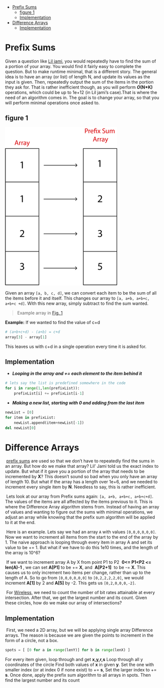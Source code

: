 <!-- TOC -->

- [Prefix Sums](#prefix-sums)
    - [figure 1](#figure-1)
    - [Implementation](#implementation)
- [Difference Arrays](#difference-arrays)
    - [Implementation](#implementation-1)

<!-- /TOC -->
# Prefix Sums
Given a question like [Lil jami](http://wcipeg.com/problem/liljami), you would repeatedly have to find the sum of a portion of your array.
You would find it fairly easy to complete the question. But to make runtime minimal, that is a different story. The general
idea is to have an array (or list) of length N, and update its values as the input is given. Then, repeatedly output the sum of the
items in the portion they ask for. That is rather inefficient though, as you will perform __*O*(N*K)__ operations, which could be up to
1e+12 (in Lil jami’s case).That is where the need of an algorithm comes in. The goal is to change your array, so that you will perform minimal operations once
asked to.
## figure 1
![](Images/img10.png)

 Given an array `[a, b, c, d]`, we can convert each item to be the sum of all the items before it and itself. This changes our array to `[a, a+b, a+b+c, a+b+c
 +d]`. With this new array, simply subtract to find the sum wanted.
> Example array in [Fig. 1](##figure-1)

**Example:** If we wanted to find the value of c+d
```python
# (a+b+c+d) - (a+b) = c+d
array[3] - array[1]
```
This leaves us with c+d in a single operation every time it is asked for.
## Implementation
+ __*Looping in the array and += each element to the item behind it*__
```python
# lets say the list is predefined somewhere in the code
for i in range(1,len(prefixList)):
    prefixList[i] += prefixList[i-1]
```

+ __*Making a new list, starting with 0 and adding from the last item*__
```python
newList = [0]
for item in prefixList:
    newList.append(item+newList[-1])
del newList[0]
```

# Difference Arrays
&nbsp;[prefix sums](https://github.com/YusufTaha/Algorithms/blob/master/Algorithms/PrefixSums.md) are used so that we don’t have to
repeatedly find the sums in an array. But how do we make that array? Lil’ Jami told us the exact index to update. But what if it gave
you a portion of the array that needs to be incremented by **X**? This doesn’t sound so bad when you only have an array of length 10. But
what if the array has a length over 1e+6, and we needed to increment every single item by **N**. Needless to say, this is rather inefficient.

&nbsp;Lets look at our array from Prefix sums again: `[a, a+b, a+b+c, a+b+c+d]`. The values of the items are all affected by the items previous to it. This is where
the Difference Array algorithm stems from. Instead of having an array of values and wanting to figure out the sums with minimal operations, we adjust an array
while knowing that the prefix sum algorithm will be applied to it at the end.

&nbsp;Here is an example. Lets say we had an array `A` with values `[0,0,0,0,0,0]`. Now we want to increment all items from the start to the end of the array by 1. The naive approach is looping through every item in array A and set its value to be += 1. But what if we have to do this 1e10 times, and the length of the array is 10^6?

&nbsp;If we want to increment array A by X from point P1 to P2 &nbsp;**0<= P1<P2 <= len(A)-1**&nbsp;, we can set **A[P1]** to be += **X**, and &nbsp;**A[P2+1]**&nbsp; to be -= **X**. This causes us to only increment two items per change, rather than up to the length of A.
So to go from `[0,0,0,0,0,0]` to `[0,2,2,2,2,0]`, we would increment **A[1]** by 2 and **A[5]** by -2. This gets us `[0,2,0,0,0,-2]`.

&nbsp;For [Wireless](http://wcipeg.com/problem/ccc09s5), we need to count the number of bit rates attainable at every intersection. After that, we get the largest number and its count. Given these circles, how do we make our array of intersections?
## Implementation
&nbsp;First, we need a 2D array, but we will be applying single array Difference arrays. The reason is because we are given the points to increment in the form of a circle, not a box.
```python
spots = [ [0 for a in range(lenY)] for b in range(lenX) ]
```
For every item given, loop through and get **x,y,r,s** Loop through all y coordinates of the circle
Find both values of **x** in given **y**. Set the one with smaller index (or at index 0 if none exist) to += **s**, Set the larger index to += **s**.
Once done, apply the prefix sum algorithm to all arrays in spots.
Then find the largest number and its count
<!-- Need code -->